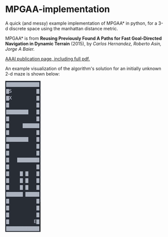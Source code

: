 # MPGAA-implementation

A quick (and messy) example implementation of MPGAA* in python, for a 3-d discrete space using the manhattan distance metric.

MPGAA\*  is from **Reusing Previously Found A Paths for Fast Goal-Directed Navigation in Dynamic Terrain** (2015), by
*Carlos Hernandez, Roberto Asin, Jorge A Baier.*

[AAAI publication page, including full pdf.](https://www.aaai.org/ocs/index.php/AAAI/AAAI15/paper/view/10053)

An example visualization of the algorithm's solution for an initially unknown 2-d maze is shown below: 

![Example maze solution](https://raw.githubusercontent.com/arl-o/MPGAA-implementation/master/ezgif-2-8a1929c602.gif)
